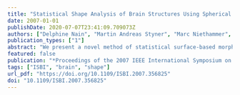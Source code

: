 ```yaml
---
title: "Statistical Shape Analysis of Brain Structures Using Spherical Wavelets"
date: 2007-01-01
publishDate: 2020-07-07T23:41:09.709073Z
authors: ["Delphine Nain", "Martin Andreas Styner", "Marc Niethammer", "James J. Levitt", "Martha Elizabeth Shenton", "Guido Gerig", "Aaron F. Bobick", "Allen R. Tannenbaum"]
publication_types: ["1"]
abstract: "We present a novel method of statistical surface-based morphometry based on the use of non-parametric permutation tests and a spherical wavelet (SWC) shape representation. As an application, we analyze two brain structures, the caudate nucleus and the hippocampus, and compare the results obtained to shape analysis using a sampled point representation. Our results show that the SWC representation indicates new areas of significance preserved under the FDR correction for both the left caudate nucleus and left hippocampus. Additionally, the spherical wavelet representation provides a natural way to interpret the significance results in terms of scale in addition to knowing the spatial location of the regions."
featured: false
publication: "*Proceedings of the 2007 IEEE International Symposium on Biomedical Imaging: From Nano to Macro, Washington, DC, USA, April 12-16, 2007*"
tags: ["ISBI", "brain", "shape"]
url_pdf: "https://doi.org/10.1109/ISBI.2007.356825"
doi: "10.1109/ISBI.2007.356825"
---
```


